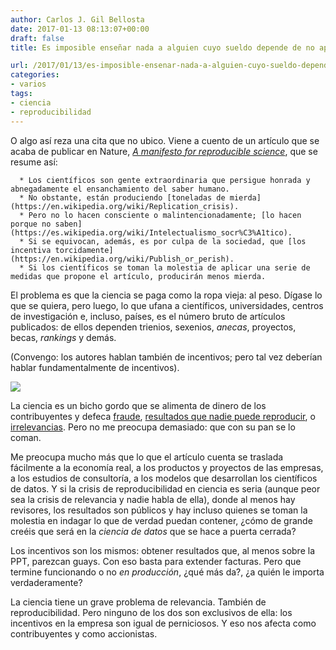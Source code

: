 ```yaml
---
author: Carlos J. Gil Bellosta
date: 2017-01-13 08:13:07+00:00
draft: false
title: Es imposible enseñar nada a alguien cuyo sueldo depende de no aprender

url: /2017/01/13/es-imposible-ensenar-nada-a-alguien-cuyo-sueldo-depende-de-no-aprender/
categories:
- varios
tags:
- ciencia
- reproducibilidad
---
```


O algo así reza una cita que no ubico. Viene a cuento de un artículo que se acaba de publicar en Nature, _[A manifesto for reproducible science](http://www.nature.com/articles/s41562-016-0021)_, que se resume así:




	  * Los científicos son gente extraordinaria que persigue honrada y abnegadamente el ensanchamiento del saber humano.
	  * No obstante, están produciendo [toneladas de mierda](https://en.wikipedia.org/wiki/Replication_crisis).
	  * Pero no lo hacen consciente o malintencionadamente; [lo hacen porque no saben](https://es.wikipedia.org/wiki/Intelectualismo_socr%C3%A1tico).
	  * Si se equivocan, además, es por culpa de la sociedad, que [los incentiva torcidamente](https://en.wikipedia.org/wiki/Publish_or_perish).
	  * Si los científicos se toman la molestia de aplicar una serie de medidas que propone el artículo, producirán menos mierda.


El problema es que la ciencia se paga como la ropa vieja: al peso. Dígase lo que se quiera, pero luego, lo que ufana a científicos, universidades, centros de investigación e, incluso, países, es el número bruto de artículos publicados: de ellos dependen trienios, sexenios, _anecas_, proyectos, becas, _rankings_ y demás.

(Convengo: los autores hablan también de incentivos; pero tal vez deberían hablar fundamentalmente de incentivos).

![](/wp-uploads/2017/01/pile-of-clothes-2.jpg)


La ciencia es un bicho gordo que se alimenta de dinero de los contribuyentes y defeca [fraude](http://www.elmundo.es/cronica/2016/12/24/585e786b468aeb8f3c8b4600.html), [resultados que nadie puede reproducir](https://en.wikipedia.org/wiki/Replication_crisis), o [irrelevancias](https://es.wikipedia.org/wiki/Bos%C3%B3n_de_Higgs). Pero no me preocupa demasiado: que con su pan se lo coman.

Me preocupa mucho más que lo que el artículo cuenta se traslada fácilmente a la economía real, a los productos y proyectos de las empresas, a los estudios de consultoría, a los modelos que desarrollan los científicos de datos. Y si la crisis de reproducibilidad en ciencia es seria (aunque peor sea la crisis de relevancia y nadie habla de ella), donde al menos hay revisores, los resultados son públicos y hay incluso quienes se toman la molestia en indagar lo que de verdad puedan contener, ¿cómo de grande creéis que será en la _ciencia de datos_ que se hace a puerta cerrada?

Los incentivos son los mismos: obtener resultados que, al menos sobre la PPT, parezcan guays. Con eso basta para extender facturas. Pero que termine funcionando o no _en producción_, ¿qué más da?, ¿a quién le importa verdaderamente?

La ciencia tiene un grave problema de relevancia. También de reproducibilidad. Pero ninguno de los dos son exclusivos de ella: los incentivos en la empresa son igual de perniciosos. Y eso nos afecta como contribuyentes y como accionistas.
